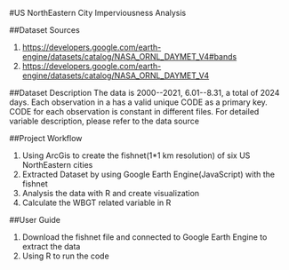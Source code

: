 #US NorthEastern City Imperviousness Analysis

##Dataset Sources
1. https://developers.google.com/earth-engine/datasets/catalog/NASA_ORNL_DAYMET_V4#bands
2. https://developers.google.com/earth-engine/datasets/catalog/NASA_ORNL_DAYMET_V4

##Dataset Description
The data is 2000--2021, 6.01--8.31, a total of 2024 days.
Each observation in a has a valid unique CODE as a primary key. CODE for each observation is constant in different files.
For detailed variable description, please refer to the data source

##Project Workflow
1. Using ArcGis to create the fishnet(1*1 km resolution) of six US NorthEastern cities  
2. Extracted Dataset by using Google Earth Engine(JavaScript) with the fishnet
3. Analysis the data with R and create visualization
4. Calculate the WBGT related variable in R

##User Guide
1. Download the fishnet file and connected to Google Earth Engine to extract the data
2. Using R to run the code
